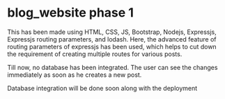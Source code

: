 # blog_website phase 1

This has been made using HTML, CSS, JS, Bootstrap, Nodejs, Expressjs, Expressjs routing parameters, and lodash.
Here, the advanced feature of routing parameters of expressjs has been used, which helps to cut down the requirement of creating multiple routes for various posts.

Till now, no database has been integrated. The user can see the changes immediately as soon as he creates a new post.

Database integration will be done soon along with the deployment
